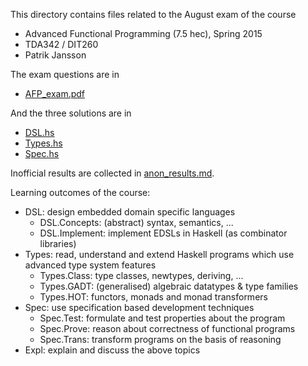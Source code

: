 This directory contains files related to the August exam of the course
* Advanced Functional Programming (7.5 hec), Spring 2015
* TDA342 / DIT260
* Patrik Jansson

The exam questions are in
* [AFP_exam.pdf](AFP_exam.pdf)

And the three solutions are in
* [DSL.hs](DSL.hs)
* [Types.hs](Types.hs)
* [Spec.hs](Spec.hs)

Inofficial results are collected in [anon_results.md](anon_results.md).

Learning outcomes of the course:

* DSL: design embedded domain specific languages
   * DSL.Concepts: (abstract) syntax, semantics, ...
   * DSL.Implement: implement EDSLs in Haskell (as combinator libraries)
* Types: read, understand and extend Haskell programs which use advanced type system features
   * Types.Class: type classes, newtypes, deriving, ...
   * Types.GADT: (generalised) algebraic datatypes & type families
   * Types.HOT: functors, monads and monad transformers
* Spec: use specification based development techniques
   * Spec.Test: formulate and test properties about the program
   * Spec.Prove: reason about correctness of functional programs
   * Spec.Trans: transform programs on the basis of reasoning
* Expl: explain and discuss the above topics

